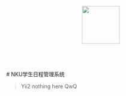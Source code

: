 <p align="center">
    <a href="https://github.com/yiisoft" target="_blank">
        <img src="https://avatars0.githubusercontent.com/u/993323" height="100px">
    </a>
    <h1 align="center"></h1>
    <br>
</p>
# NKU学生日程管理系统

> Yii2 
> nothing here QwQ
